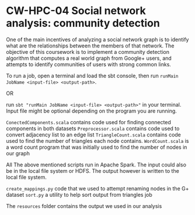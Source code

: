 CW-HPC-04 Social network analysis: community detection
===========

One of the main incentives of analyzing a social network graph is to identify what are the
relationships between the members of that network. The objective of this coursework is to implement
a community detection algorithm that computes a real world graph from Google+ users, and attempts
to identify communities of users with strong common links.


To run a job, open a terminal and load the sbt console, then run `runMain JobName <input-file> <output-path>`.

OR

run `sbt "runMain JobName <input-file> <output-path>"` in your terminal. Input file might be
optional depending on the program you are running.

`ConectedComponents.scala`  contains code used for finding connected components in both datasets
`Preprocessor.scala` contains code used to convert adjacency list to an edge list
`TriangleCount.scala` contains code used to find the number of triangles each node contains.
`WordCount.scala` is a word count program that was initially used to find the number of nodes in our graph

All The above mentioned scripts run in Apache Spark. The input could also be in the local file
system or HDFS. The output however is written to the local file system.

`create_mappings.py` code that we used to attempt renaming nodes in the G+ dataset
`sort.py` a utility to help sort output from triangles job

The `resources` folder contains the output we used in our analysis


